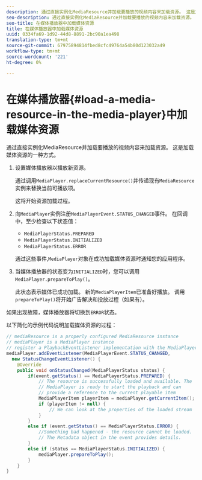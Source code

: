 ```yaml
---
description: 通过直接实例化MediaResource并加载要播放的视频内容来加载资源。 这是加载媒体资源的一种方式。
seo-description: 通过直接实例化MediaResource并加载要播放的视频内容来加载资源。 这是加载媒体资源的一种方式。
seo-title: 在媒体播放器中加载媒体资源
title: 在媒体播放器中加载媒体资源
uuid: 0334fa69-1d92-44d8-8891-2bc90a1ea498
translation-type: tm+mt
source-git-commit: 67975894814fbed8cfc49764a54b80d123032a49
workflow-type: tm+mt
source-wordcount: '221'
ht-degree: 0%

---
```



# 在媒体播放器{#load-a-media-resource-in-the-media-player}中加载媒体资源

通过直接实例化MediaResource并加载要播放的视频内容来加载资源。 这是加载媒体资源的一种方式。

1. 设置媒体播放器以播放新资源。

   通过调用`MediaPlayer.replaceCurrentResource()`并传递现有`MediaResource`实例来替换当前可播放项。

   这将开始资源加载过程。

1. 向`MediaPlayer`实例注册`MediaPlayerEvent.STATUS_CHANGED`事件。 在回调中，至少检查以下状态值：

   * `MediaPlayerStatus.PREPARED`
   * `MediaPlayerStatus.INITIALIZED`
   * `MediaPlayerStatus.ERROR`

   通过这些事件,`MediaPlayer`对象在成功加载媒体资源时通知您的应用程序。
1. 当媒体播放器的状态变为`INITIALIZED`时，您可以调用`MediaPlayer.prepareToPlay()`。

   此状态表示媒体已成功加载。 新的`MediaPlayerItem`已准备好播放。 调用`prepareToPlay()`将开始广告解决和投放过程（如果有）。

如果出现故障，媒体播放器将切换到`ERROR`状态。

以下简化的示例代码说明加载媒体资源的过程：

```java
// mediaResource is a properly configured MediaResource instance 
// mediaPlayer is a MediaPlayer instance 
// register a PlaybackEventListener implementation with the MediaPlayer instance 
mediaPlayer.addEventListener(MediaPlayerEvent.STATUS_CHANGED,  
  new StatusChangeEventListener() { 
    @Override 
    public void onStatusChanged(MediaPlayerStatus status) { 
        if(event.getStatus() == MediaPlayerStatus.PREPARED) { 
            // The resource is successfully loaded and available. The  
            // MediaPlayer is ready to start the playback and can 
            // provide a reference to the current playable item 
            MediaPlayerItem playerItem = mediaPlayer.getCurrentItem(); 
            if (playerItem != null) { 
                // We can look at the properties of the loaded stream 
            } 
        } 
        else if (event.getStatus() == MediaPlayerStatus.ERROR) { 
            //Something bad happened - the resource cannot be loaded. 
            // The Metadata object in the event provides details. 
        } 
        else if (status == MediaPlayerStatus.INITIALIZED) { 
            mediaPlayer.prepareToPlay(); 
        } 
    } 
} 
```
